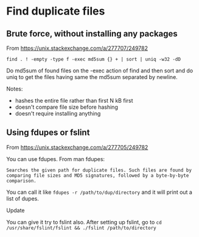 # Find duplicate files


## Brute force, without installing any packages

From https://unix.stackexchange.com/a/277707/249782

```
find . ! -empty -type f -exec md5sum {} + | sort | uniq -w32 -dD
```

Do md5sum of found files on the -exec action of find and then sort and do uniq to get the
files having same the md5sum separated by newline.

Notes:
- hashes the entire file rather than first N kB first
- doesn't compare file size before hashing
- doesn't require installing anything


## Using fdupes or fslint

From https://unix.stackexchange.com/a/277705/249782


You can use fdupes. From man fdupes:

    Searches the given path for duplicate files. Such files are found by comparing file sizes and MD5 signatures, followed by a byte-by-byte comparison.

You can call it like `fdupes -r /path/to/dup/directory` and it will print out a list of dupes.

Update

You can give it try to fslint also. After setting up fslint, go to `cd /usr/share/fslint/fslint && ./fslint /path/to/directory`
